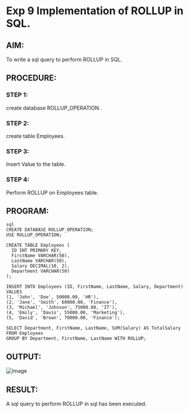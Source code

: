 # Exp 9 Implementation of ROLLUP in SQL.
## AIM:
To write a sql query to perform ROLLUP in SQL.
## PROCEDURE:
### STEP 1:
create database ROLLUP_OPERATION  .
### STEP 2:
create table Employees.
### STEP 3:
Insert Value to the table.
### STEP 4:
Perform ROLLUP on Employees table.
## PROGRAM:
```
sql
CREATE DATABASE ROLLUP_OPERATION;
USE ROLLUP_OPERATION;

CREATE TABLE Employees (
  ID INT PRIMARY KEY,
  FirstName VARCHAR(50),
  LastName VARCHAR(50),
  Salary DECIMAL(10, 2),
  Department VARCHAR(50)
);

INSERT INTO Employees (ID, FirstName, LastName, Salary, Department) VALUES
(1, 'John', 'Doe', 50000.00, 'HR'),
(2, 'Jane', 'Smith', 60000.00, 'Finance'),
(3, 'Michael', 'Johnson', 75000.00, 'IT'),
(4, 'Emily', 'Davis', 55000.00, 'Marketing'),
(5, 'David', 'Brown', 70000.00, 'Finance');

SELECT Department, FirstName, LastName, SUM(Salary) AS TotalSalary
FROM Employees
GROUP BY Department, FirstName, LastName WITH ROLLUP;
```
## OUTPUT:
![image](https://github.com/Karthikeyan21001828/DBMS_EX09/assets/93427303/c165f7b1-db82-478a-8d8b-2f8ad397a130)

## RESULT:
A sql query to perform ROLLUP in sql has been executed.
